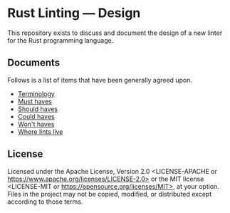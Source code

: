 # Rust Linting — Design

This repository exists to discuss and document the design of a new linter for the Rust programming language.

## Documents

Follows is a list of items that have been generally agreed upon.

- [Terminology](./terminology.md)
- [Must haves](./must-haves.md)
- [Should haves](./should-haves.md)
- [Could haves](./could-haves.md)
- [Won't haves](./wont-haves.md)
- [Where lints live](./lints-lives.md)

## License

Licensed under the Apache License, Version 2.0 <LICENSE-APACHE or https://www.apache.org/licenses/LICENSE-2.0> or the MIT license <LICENSE-MIT or https://opensource.org/licenses/MIT>, at your option. Files in the project may not be copied, modified, or distributed except according to those terms.

